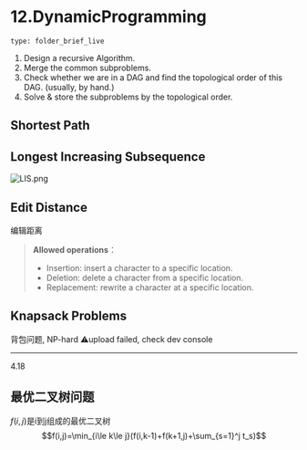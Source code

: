 # 12.DynamicProgramming
 
```ccard
type: folder_brief_live
```
 
1. Design a recursive Algorithm.
2. Merge the common subproblems.
3. Check whether we are in a DAG and find the topological order of this DAG. (usually, by hand.)
4. Solve & store the subproblems by the topological order.


## Shortest Path


## Longest Increasing Subsequence
![LIS.png](https://obsidian-1317758465.cos.ap-shanghai.myqcloud.com/images/LIS.png)


## Edit Distance
编辑距离
>**Allowed operations**：
>* Insertion: insert a character to a specific location.
>* Deletion: delete a character from a specific location.
>* Replacement: rewrite a character at a specific location.



## Knapsack Problems
背包问题, NP-hard
⚠️upload failed, check dev console
***
4.18
## 最优二叉树问题
$f(i,j)$是i到j组成的最优二叉树
$$f(i,j)=\min_{i\le k\le j}(f(i,k-1)+f(k+1,j)+\sum_{s=1}^j t_s)$$